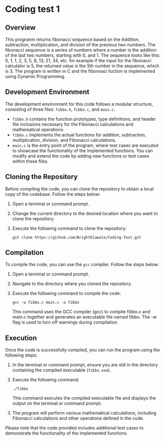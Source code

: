 # Coding test 1

## Overview
This progranm returns fibonacci sequence based on the Addition, subtraction, multiplication, and division of the previous two numbers. The fibonacci sequence is a series of numbers where a number is the addition of the last two numbers, starting with 0, and 1. The sequence looks like this: 0, 1, 1, 2, 3, 5, 8, 13, 21, 34, etc. for example if the input for the fibonacci calculator is 5, the returned value is the 5th number in the sequence, which is 3. The program is written in C and the fibonnaci fuction is implemented using Dynamic Programming. 

## Development Environment
The development environment for this code follows a modular structure, consisting of three files: `fibbo.h`, `fibbo.c`, and `main.c`.

+ `fibbo.h` contains the function prototypes, type definitions, and header file inclusions necessary for the Fibonacci calculations and mathematical operations.
+ `fibbo.c` implements the actual functions for addition, subtraction, multiplication, division, and Fibonacci calculations.
+ `main.c` is the entry point of the program, where test cases are executed to showcase the functionality of the implemented functions.
You can modify and extend the code by adding new functions or test cases within these files.

## Cloning the Repository
Before compiling the code, you can clone the repository to obtain a local copy of the codebase. Follow the steps below:

1. Open a terminal or command prompt.

2. Change the current directory to the desired location where you want to clone the repository.

3. Execute the following command to clone the repository:

    ```shell
    git clone https://github.com/BrightOlawale/Coding-Test.git
    ```

## Compilation
To compile the code, you can use the `gcc` compiler. Follow the steps below:

1. Open a terminal or command prompt.

2. Navigate to the directory where you cloned the repository.

3. Execute the following command to compile the code:
  
      ```shell
      gcc -w fibbo.c main.c -o fibbo
      ```
    This command uses the GCC compiler (gcc) to compile fibbo.c and main.c together and generates an executable file named fibbo. The -w flag is used to turn off warnings during compilation.

## Execution
Once the code is successfully compiled, you can run the program using the following steps:

1. In the terminal or command prompt, ensure you are still in the directory containing the compiled executable (`fibbo.exe`).

2. Execute the following command:

    ```shell
    ./fibbo
    ```
    This command executes the compiled executable file and displays the output on the terminal or command prompt.

3. The program will perform various mathematical calculations, including Fibonacci calculations and other operations defined in the code.

Please note that the code provided includes additional test cases to demonstrate the functionality of the implemented functions.

